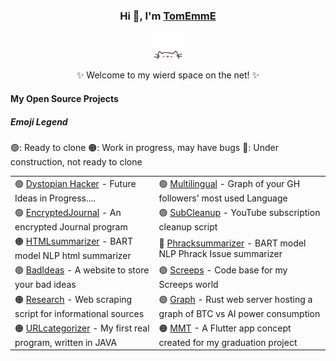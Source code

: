 <!--
**tomemme/tomemme** is a ✨ _special_ ✨ repository because its `README.md` (this file) appears on your GitHub profile.

Here are some ideas to get you started:

- 🔭 I’m currently working on ...
- 🌱 I’m currently learning ...
- 👯 I’m looking to collaborate on ...
- 🤔 I’m looking for help with ...
- 💬 Ask me about ...
- 📫 How to reach me: ...
- 😄 Pronouns: ...
- ⚡ Fun fact: ...
-->
<div align="center">
    <h3>Hi 👋, I'm <a href="https://tomemme.github.io/portfolio/">TomEmmE</a></h3>
    <p align="center">
        <a href="https://github.com/tomemme/portfolio">
            <img src="cathead.webp" width="50"/> 
        </a>
    </p>
    <p>✨ Welcome to my wierd space on the net! ✨</p>
    <h4 align="left">My Open Source Projects</h4>
    <h5 align="left">Emoji Legend</h5>
    <p align="left">🟢: Ready to clone 🟠: Work in progress, may have bugs 🔴: Under construction, not ready to clone</p>
<table align="center">
    <tr>
        <td>🟢 <a href="https://raw.githubusercontent.com/tomemme/tomemme/main/dystopianhacker2.webp">Dystopian Hacker</a> - Future Ideas in Progress....</td>
        <td>🟢 <a href="https://github.com/tomemme/followersLanguages">Multilingual</a> - Graph of your GH followers' most used Language</td>
    </tr>
    <tr>
        <td>🟢 <a href="https://github.com/tomemme/EncryptedJournal">EncryptedJournal</a> - An encrypted Journal program</td>
        <td>🟢 <a href="https://github.com/tomemme/ytSubCleanup">SubCleanup</a> - YouTube subscription cleanup script</td>
    </tr>
    <tr>
        <td>🟠 <a href="https://github.com/tomemme/HTMLtextSummarizer">HTMLsummarizer</a> - BART model NLP html summarizer</td>
        <td>🔴 <a href="https://github.com/tomemme/PhrackSummarizer">Phracksummarizer</a> - BART model NLP Phrack Issue summarizer</td>
    </tr>
    <tr>
        <td>🟢 <a href="https://github.com/tomemme/bad_ideas_website">BadIdeas</a> - A website to store your bad ideas</td>
        <td>🟢 <a href="https://github.com/tomemme/screeps">Screeps</a> - Code base for my Screeps world</td>
    </tr>
    <tr>
        <td>🟠 <a href="https://github.com/tomemme/cannaResearch">Research</a> - Web scraping script for informational sources</td>
        <td>🟢 <a href="https://github.com/tomemme/web_server">Graph</a> - Rust web server hosting a graph of BTC vs AI power consumption</td>
    </tr>
    <tr>
        <td>🟠 <a href="https://github.com/tomemme/urlCategorizer">URLcategorizer</a> - My first real program, written in JAVA</td>
        <td>🟠 <a href="https://github.com/tomemme/mmt">MMT</a> - A Flutter app concept created for my graduation project</td>
    </tr>
</table>
</div>
